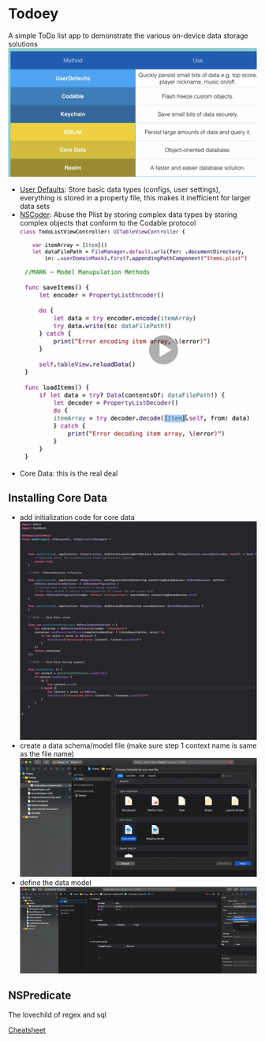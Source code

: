 # Todoey
A simple ToDo list app to demonstrate the various on-device data storage solutions
![Storage Types](Docs/storage_type.png)


- [User Defaults](https://developer.apple.com/documentation/foundation/userdefaults): Store basic data types (configs, user settings), everything is stored in a property file, this makes it inefficient for larger data sets
- [NSCoder](https://developer.apple.com/documentation/foundation/nscoder): Abuse the Plist by storing complex data types by storing complex objects that conform to the Codable protocol
![Code to Get File Path](Docs/file_path.png)
![Code for NSCode](Docs/ns_coder.png)
- Core Data: this is the real deal

## Installing Core Data
- add initialization code for core data
![Step 1: App Delegate](Docs/core_data_step1.png)
- create a data schema/model file (make sure step 1 context name is same as the file name)
![Step 2: Add Data Model File](Docs/core_data_step2.png)
- define the data model
![Step 3: Define Model](Docs/core_data_step3.png)

## NSPredicate
The lovechild of regex and sql

[Cheatsheet](https://academy.realm.io/posts/nspredicate-cheatsheet/)
